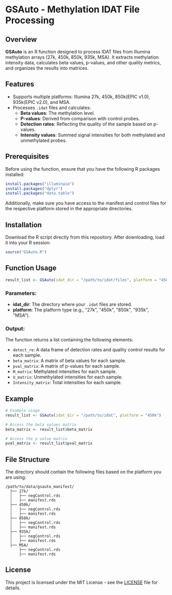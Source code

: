 
# GSAuto - Methylation IDAT File Processing

## Overview

**GSAuto** is an R function designed to process IDAT files from Illumina methylation arrays (27k, 450k, 850k, 935k, MSA). It extracts methylation intensity data, calculates beta values, p-values, and other quality metrics, and organizes the results into matrices.

## Features

- Supports multiple platforms: Illumina 27k, 450k, 850k(EPIC v1.0), 935k(EPIC v2.0), and MSA.
- Processes `.idat` files and calculates:
  - **Beta values**: The methylation level.
  - **P-values**: Derived from comparison with control probes.
  - **Detection rates**: Reflecting the quality of the sample based on p-values.
  - **Intensity values**: Summed signal intensities for both methylated and unmethylated probes.

## Prerequisites

Before using the function, ensure that you have the following R packages installed:

```r
install.packages("illuminaio")
install.packages("dplyr")
install.packages("data.table")
```

Additionally, make sure you have access to the manifest and control files for the respective platform stored in the appropriate directories.

## Installation

Download the R script directly from this repository. After downloading, load it into your R session:

```r
source("GSAuto.R")
```

## Function Usage

```r
result_list <- GSAuto(idat_dir = "/path/to/idat/files", platform = "450k")
```

### Parameters:
- **idat_dir**: The directory where your `.idat` files are stored.
- **platform**: The platform type (e.g., "27k", "450k", "850k", "935k", "MSA").

### Output:
The function returns a list containing the following elements:
- `detect_re`: A data frame of detection rates and quality control results for each sample.
- `beta_matrix`: A matrix of beta values for each sample.
- `pval_matrix`: A matrix of p-values for each sample.
- `M_matrix`: Methylated intensities for each sample.
- `U_matrix`: Unmethylated intensities for each sample.
- `Intensity_matrix`: Total intensities for each sample.

## Example

```r
# Example usage
result_list <- GSAuto(idat_dir = "/path/to/idat", platform = "450k")

# Access the beta values matrix
beta_matrix <- result_list$beta_matrix

# Access the p-value matrix
pval_matrix <- result_list$pval_matrix
```

## File Structure

The directory should contain the following files based on the platform you are using:

```text
/path/to/data/gsauto_manifest/
  ├── 27k/
  │   ├── negControl.rds
  │   ├── manifest.rds
  ├── 450k/
  │   ├── negControl.rds
  │   ├── manifest.rds
  ├── 850k/
  │   ├── negControl.rds
  │   ├── manifest.rds
  ├── 935k/
  │   ├── negControl.rds
  │   ├── manifest.rds
  ├── MSA/
      ├── negControl.rds
      ├── manifest.rds
```

## License

This project is licensed under the MIT License - see the [LICENSE](LICENSE) file for details.
